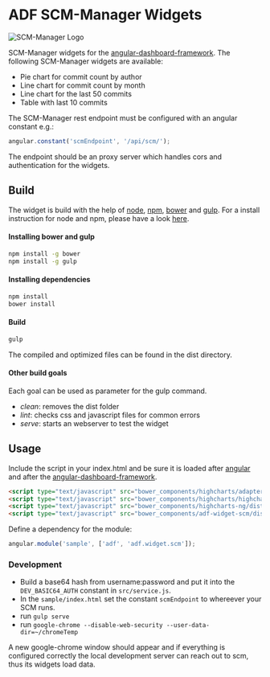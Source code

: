 # ADF SCM-Manager Widgets

![SCM-Manager Logo](http://download.scm-manager.org/images/logo/scm-manager_logo.jpg)

SCM-Manager widgets for the [angular-dashboard-framework](https://github.com/sdorra/angular-dashboard-framework). The following SCM-Manager widgets are available:

* Pie chart for commit count by author
* Line chart for commit count by month
* Line chart for the last 50 commits
* Table with last 10 commits

The SCM-Manager rest endpoint must be configured with an angular constant e.g.:

```javascript
angular.constant('scmEndpoint', '/api/scm/');
```

The endpoint should be an proxy server which handles cors and authentication for the widgets.

## Build

The widget is build with the help of [node](https://nodejs.org/), [npm](https://www.npmjs.com/), [bower](http://bower.io/) and [gulp](http://gulpjs.com/). For a install instruction for node and npm, please have a look [here](https://docs.npmjs.com/getting-started/installing-node).

#### Installing bower and gulp

```bash
npm install -g bower
npm install -g gulp
```

#### Installing dependencies

```bash
npm install
bower install
```

#### Build

```bash
gulp
```

The compiled and optimized files can be found in the dist directory.

#### Other build goals

Each goal can be used as parameter for the gulp command.

* *clean*: removes the dist folder
* *lint*: checks css and javascript files for common errors
* *serve*: starts an webserver to test the widget

## Usage

Include the script in your index.html and be sure it is loaded after [angular](https://angularjs.org/) and after the [angular-dashboard-framework](https://github.com/sdorra/angular-dashboard-framework).

```html
<script type="text/javascript" src="bower_components/highcharts/adapters/standalone-framework.src.js"></script>
<script type="text/javascript" src="bower_components/highcharts/highcharts.js"></script>
<script type="text/javascript" src="bower_components/highcharts-ng/dist/highcharts-ng.js"></script>
<script type="text/javascript" src="bower_components/adf-widget-scm/dist/adf-widget-scm.min.js"></script>
```

Define a dependency for the module:

```javascript
angular.module('sample', ['adf', 'adf.widget.scm']);
```

### Development

* Build a base64 hash from username:password and put it into the `DEV_BASIC64_AUTH` constant in `src/service.js`.
* In the `sample/index.html` set the constant `scmEndpoint` to whereever your SCM runs.
* run `gulp serve`
* run `google-chrome --disable-web-security --user-data-dir=~/chromeTemp`

A new google-chrome window should appear and if everything is configured correctly the local development server can reach out to scm, 
thus its widgets load data.

